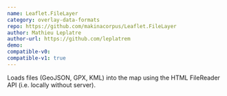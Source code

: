```yaml
---
name: Leaflet.FileLayer
category: overlay-data-formats
repo: https://github.com/makinacorpus/Leaflet.FileLayer
author: Mathieu Leplatre
author-url: https://github.com/leplatrem
demo: 
compatible-v0:
compatible-v1: true
---
```


Loads files (GeoJSON, GPX, KML) into the map using the HTML FileReader API (i.e. locally without server).
